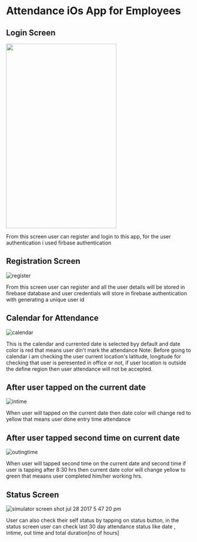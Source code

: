# Attendance iOs App for Employees

## Login Screen
<img src="https://user-images.githubusercontent.com/19978447/28743013-b734ef38-745c-11e7-96dc-a702db7041e4.png" width="300" height="500">


From this screen user can register and login to this app, for the user authentication i used firbase authentication

## Registration Screen 

![register](https://user-images.githubusercontent.com/19978447/28743034-6ffb2938-745d-11e7-9803-eb9f617a21be.png)

From this screen user can register and all the user details will be stored in firebase database and user credentials will store in firebase authentication with generating a unique user id  

## Calendar for Attendance

![calendar](https://user-images.githubusercontent.com/19978447/28743074-60df3560-745e-11e7-838f-e19ebd572a19.png)

This is the calendar and currented date is selected byy default and date color is red that means user din't mark the attendance
Note: Before going to calendar i am checking the user current location's latitude, longitude for checking that user is peresented in office or not, if user location is outside the define region then user attendance will not be accepted.

## After user tapped on the current date

![intime](https://user-images.githubusercontent.com/19978447/28743105-4029a4ee-745f-11e7-90fb-a660120b8c18.png)


When user will tapped on the current date then date color will change red to yellow that means user done entry time attendance 

## After user tapped second time on current date

![outingtime](https://user-images.githubusercontent.com/19978447/28743123-a7acb3cc-745f-11e7-8911-a20eaa2efff9.png)

When user will tapped second time on the current date and second time if user is tapping after 8:30 hrs then current date color will change yellow to green that meaans user completed him/her working hrs.

## Status Screen

![simulator screen shot jul 28 2017 5 47 20 pm](https://user-images.githubusercontent.com/19978447/28743150-75a34548-7460-11e7-9c4e-3d30a45af9d6.png)

User can also check their self status by tapping on status button, in the status screen user can check last 30 day attendance status like date , intime, out time and total duration[no of hours] 


